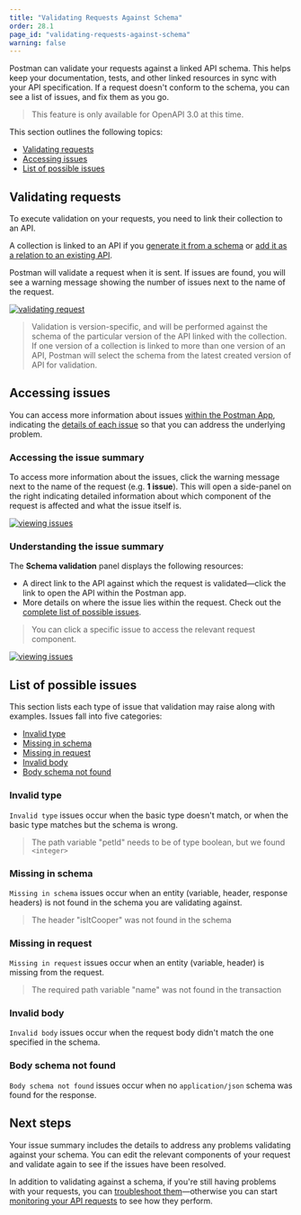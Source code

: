 ```yaml
---
title: "Validating Requests Against Schema"
order: 28.1
page_id: "validating-requests-against-schema"
warning: false
---
```


Postman can validate your requests against a linked API schema. This helps keep your documentation, tests, and other linked resources in sync with your API specification. If a request doesn't conform to the schema, you can see a list of issues, and fix them as you go.

> This feature is only available for OpenAPI 3.0 at this time.

This section outlines the following topics:

* [Validating requests](#validating-requests)
* [Accessing issues](#accessing-issues)
* [List of possible issues](#list-of-possible-issues)

## Validating requests

To execute validation on your requests, you need to link their collection to an API.

A collection is linked to an API if you [generate it from a schema](docs/postman/design-and-develop-apis/the-api-workflow/#generating-a-collection-from-a-schema) or [add it as a relation to an existing API](/docs/postman/design-and-develop-apis/the-api-workflow/#developing-an-api).

Postman will validate a request when it is sent. If issues are found, you will see a warning message showing the number of issues next to the name of the request.

[![validating request](https://user-images.githubusercontent.com/5029719/72162009-11462f00-33b9-11ea-9038-82ecfacbab9e.gif)](https://user-images.githubusercontent.com/5029719/72162009-11462f00-33b9-11ea-9038-82ecfacbab9e.gif)

> Validation is version-specific, and will be performed against the schema of the particular version of the API linked with the collection. If one version of a collection is linked to more than one version of an API, Postman will select the schema from the latest created version of API for validation.

## Accessing issues

You can access more information about issues [within the Postman App](#accessing-the-issue-summary), indicating the [details of each issue](#understanding-the-issue-summary) so that you can address the underlying problem.

### Accessing the issue summary

To access more information about the issues, click the warning message next to the name of the request (e.g. **1 issue**). This will open a side-panel on the right indicating detailed information about which component of the request is affected and what the issue itself is.

[![viewing issues](https://user-images.githubusercontent.com/5029719/72162679-4ef78780-33ba-11ea-9d43-45e03c426c42.gif)](https://user-images.githubusercontent.com/5029719/72162679-4ef78780-33ba-11ea-9d43-45e03c426c42.gif)

### Understanding the issue summary

The **Schema validation** panel displays the following resources:

* A direct link to the API against which the request is validated—click the link to open the API within the Postman app.
* More details on where the issue lies within the request. Check out the [complete list of possible issues](#list-of-possible-issues).

> You can click a specific issue to access the relevant request component.  

[![viewing issues](https://user-images.githubusercontent.com/5029719/72166142-a0a31080-33c0-11ea-8fab-7d64f9ae1dbd.gif)](https://user-images.githubusercontent.com/5029719/72166142-a0a31080-33c0-11ea-8fab-7d64f9ae1dbd.gif)

## List of possible issues

This section lists each type of issue that validation may raise along with examples. Issues fall into five categories:

* [Invalid type](#invalid-type)
* [Missing in schema](#missing-in-schema)
* [Missing in request](#missing-in-request)
* [Invalid body](#invalid-body)
* [Body schema not found](#body-schema-not-found)

### Invalid type

`Invalid type` issues occur when the basic type doesn't match, or when the basic type matches but the schema is wrong.

> The path variable "petId" needs to be of type boolean, but we found `<integer>`

### Missing in schema

`Missing in schema` issues occur when an entity (variable, header, response headers) is not found in the schema you are validating against.

> The header "isItCooper" was not found in the schema

### Missing in request

`Missing in request` issues occur when an entity (variable, header) is missing from the request.

> The required path variable "name" was not found in the transaction

### Invalid body

`Invalid body` issues occur when the request body didn't match the one specified in the schema.

### Body schema not found

`Body schema not found` issues occur when no `application/json` schema was found for the response.

## Next steps

Your issue summary includes the details to address any problems validating against your schema. You can edit the relevant components of your request and validate again to see if the issues have been resolved.

In addition to validating against a schema, if you're still having problems with your requests, you can [troubleshoot them](/docs/postman/sending-api-requests/troubleshooting-api-requests/)—otherwise you can start [monitoring your API requests](/docs/postman/monitors/intro-monitors/) to see how they perform.
